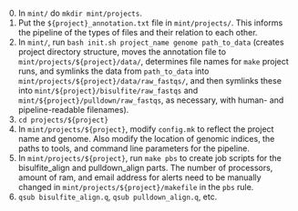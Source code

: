 0. In `mint/` do `mkdir mint/projects`.
1. Put the `${project}_annotation.txt` file in `mint/projects/`. This informs the pipeline of the types of files and their relation to each other.
2. In `mint/`, run `bash init.sh project_name genome path_to_data` (creates project directory structure, moves the annotation file to `mint/projects/${project}/data/`, determines file names for `make` project runs, and symlinks the data from `path_to_data` into `mint/projects/${project}/data/raw_fastqs/`, and then symlinks these into `mint/${project}/bisulfite/raw_fastqs` and `mint/${project}/pulldown/raw_fastqs`, as necessary, with human- and pipeline-readable filenames).
3. `cd projects/${project}`
4. In `mint/projects/${project}`, modify `config.mk` to reflect the project name and genome. Also modify the location of genomic indices, the paths to tools, and command line parameters for the pipeline.
5. In `mint/projects/${project}`, run `make pbs` to create job scripts for the bisulfite_align and pulldown_align parts. The number of processors, amount of ram, and email address for alerts need to be manually changed in `mint/projects/${project}/makefile` in the `pbs` rule.
6. `qsub bisulfite_align.q`, `qsub pulldown_align.q`, etc.
